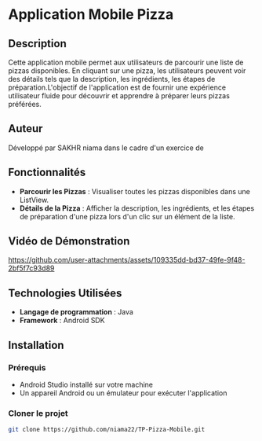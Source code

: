# Application Mobile Pizza

## Description

Cette application mobile permet aux utilisateurs de parcourir une liste de pizzas disponibles. En cliquant sur une pizza, les utilisateurs peuvent voir des détails tels que la description, les ingrédients, les étapes de préparation.L'objectif de l'application est de fournir une expérience utilisateur fluide pour découvrir et apprendre à préparer leurs pizzas préférées.

## Auteur
Développé par SAKHR niama dans le cadre d'un exercice de 

## Fonctionnalités

- **Parcourir les Pizzas** : Visualiser toutes les pizzas disponibles dans une ListView.
- **Détails de la Pizza** : Afficher la description, les ingrédients, et les étapes de préparation d'une pizza lors d'un clic sur un élément de la liste.

## Vidéo de Démonstration

https://github.com/user-attachments/assets/109335dd-bd37-49fe-9f48-2bf5f7c93d89


## Technologies Utilisées

- **Langage de programmation** : Java
- **Framework** : Android SDK

## Installation

### Prérequis

- Android Studio installé sur votre machine
- Un appareil Android ou un émulateur pour exécuter l'application

### Cloner le projet

```bash
git clone https://github.com/niama22/TP-Pizza-Mobile.git
